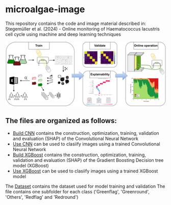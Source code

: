 # microalgae-image

This repository contains the code and image material described in: Stegemüller et al. (2024) -  Online monitoring of Haematococcus lacustris cell cycle using machine and deep learning techniques

![Graphical abstract](https://github.com/stegemlar/microalgae-image/blob/main/Graphical%20abstract-Version%202%20-%20separated.jpg)

## The files are organized as follows: 

* [Build CNN](https://github.com/stegemlar/microalgae-image/blob/main/Build%20CNN.ipynb) contains the construction, optimization, training, validation and evaluation (SHAP) of the Convolutional Neural Network 
* [Use CNN](https://github.com/stegemlar/microalgae-image/blob/main/Use%20CNN.ipynb) can be used to clasiify images using a trained Convolutional Neural Network
* [Build XGBoost](https://github.com/stegemlar/microalgae-image/blob/main/Build%20XGBoost.ipynb) contains the construction, optimization, training, validation and evaluation (SHAP) of the Gradient Boosting Decision tree model (XGBoost)
* [Use XGBoost](https://github.com/stegemlar/microalgae-image/blob/main/Use%20XGBoost.ipynb) can be used to clasiify images using a trained XGBoost model

The [Dataset](https://github.com/stegemlar/microalgae-image/blob/main/Sorted%20Dataset%20Haematococcus%20cell%20cycle.zip) contains the dataset used for model training and validation 
  The file contains one subfolder for each class ('Greenflag', 'Greenround', 'Others', 'Redflag' and 'Redround')
